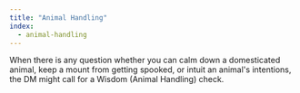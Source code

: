 ```yaml
---
title: "Animal Handling"
index:
  - animal-handling
---
```

When there is any question whether you can calm down a domesticated animal, keep a mount from getting spooked, or intuit an animal's intentions, the DM might call for a Wisdom (Animal Handling) check.
